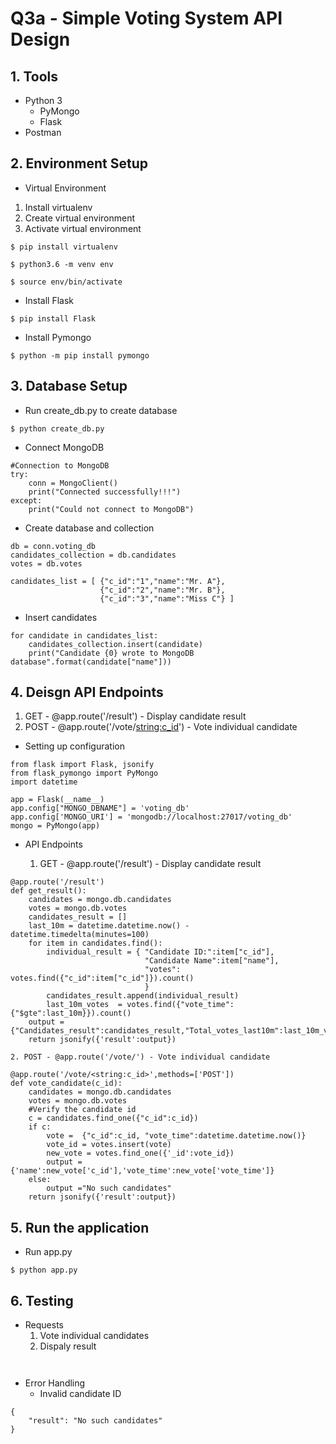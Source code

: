 
# Q3a - Simple Voting System API Design

## 1. Tools

* Python 3
    * PyMongo
    * Flask
* Postman

## 2. Environment Setup

* Virtual Environment

1. Install virtualenv
2. Create virtual environment
3. Activate virtual environment

```console
$ pip install virtualenv
```
```console
$ python3.6 -m venv env
```
```console
$ source env/bin/activate
```
* Install Flask
```console
$ pip install Flask
```
* Install Pymongo
```console
$ python -m pip install pymongo
```
## 3. Database Setup

* Run create_db.py to create database
```console
$ python create_db.py
```
* Connect MongoDB
```console
#Connection to MongoDB
try:
    conn = MongoClient()
    print("Connected successfully!!!")
except:
    print("Could not connect to MongoDB")
```

* Create database and collection
```console
db = conn.voting_db
candidates_collection = db.candidates
votes = db.votes

candidates_list = [ {"c_id":"1","name":"Mr. A"},
                    {"c_id":"2","name":"Mr. B"},
                    {"c_id":"3","name":"Miss C"} ]
```

* Insert candidates
```console
for candidate in candidates_list:
    candidates_collection.insert(candidate)
    print("Candidate {0} wrote to MongoDB database".format(candidate["name"]))
```
## 4. Deisgn API Endpoints

1. GET - @app.route('/result') - Display candidate result 
2. POST - @app.route('/vote/<string:c_id>') - Vote individual candidate

* Setting up configuration
```console
from flask import Flask, jsonify
from flask_pymongo import PyMongo
import datetime

app = Flask(__name__)
app.config["MONGO_DBNAME"] = 'voting_db'
app.config['MONGO_URI'] = 'mongodb://localhost:27017/voting_db'
mongo = PyMongo(app)
```
* API Endpoints

    1. GET - @app.route('/result') - Display candidate result
```console
@app.route('/result')
def get_result():
    candidates = mongo.db.candidates
    votes = mongo.db.votes
    candidates_result = []
    last_10m = datetime.datetime.now() - datetime.timedelta(minutes=100)
    for item in candidates.find():
        individual_result = { "Candidate ID:":item["c_id"],
                              "Candidate Name":item["name"],
                              "votes": votes.find({"c_id":item["c_id"]}).count()
                              }
        candidates_result.append(individual_result)
        last_10m_votes  = votes.find({"vote_time":{"$gte":last_10m}}).count()
    output = {"Candidates_result":candidates_result,"Total_votes_last10m":last_10m_votes}
    return jsonify({'result':output})
```
    2. POST - @app.route('/vote/') - Vote individual candidate
```console
@app.route('/vote/<string:c_id>',methods=['POST'])
def vote_candidate(c_id):
    candidates = mongo.db.candidates
    votes = mongo.db.votes
    #Verify the candidate id
    c = candidates.find_one({"c_id":c_id})
    if c:
        vote =  {"c_id":c_id, "vote_time":datetime.datetime.now()}
        vote_id = votes.insert(vote)
        new_vote = votes.find_one({'_id':vote_id})
        output = {'name':new_vote['c_id'],'vote_time':new_vote['vote_time']}
    else:
        output ="No such candidates"
    return jsonify({'result':output})
```
## 5. Run the application

* Run app.py
```console
$ python app.py
```
## 6. Testing

* Requests</br>
    1. Vote individual candidates
    2. Dispaly result


```python

```


```python

```

* Error Handling
    * Invalid candidate ID
```console
{
    "result": "No such candidates"
}
```
